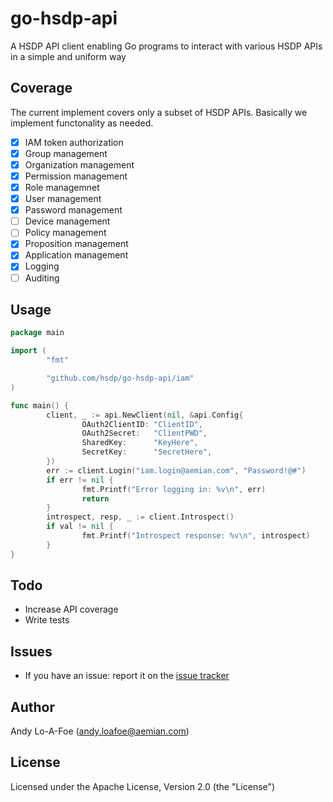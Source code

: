 # go-hsdp-api

A HSDP API client enabling Go programs to interact with various HSDP APIs in a simple and uniform way

## Coverage

The current implement covers only a subset of HSDP APIs. Basically we implement functonality as needed.

- [x] IAM token authorization
- [x] Group management
- [x] Organization management
- [x] Permission management
- [x] Role managemnet
- [x] User management
- [x] Password management
- [ ] Device management
- [ ] Policy management
- [x] Proposition management
- [x] Application management
- [x] Logging
- [ ] Auditing

## Usage

```go
package main

import (
        "fmt"

        "github.com/hsdp/go-hsdp-api/iam"
)

func main() {
        client, _ := api.NewClient(nil, &api.Config{
                OAuth2ClientID: "ClientID",
                OAuth2Secret:   "ClientPWD",
                SharedKey:      "KeyHere",
                SecretKey:      "SecretHere",
        })
        err := client.Login("iam.login@aemian.com", "Password!@#")
        if err != nil {
                fmt.Printf("Error logging in: %v\n", err)
                return
        }
        introspect, resp, _ := client.Introspect()
        if val != nil {
                fmt.Printf("Introspect response: %v\n", introspect)
        }
}
```

## Todo

- Increase API coverage
- Write tests

## Issues

- If you have an issue: report it on the [issue tracker](https://github.com/hsdp/go-hsdp-api/issues)

## Author

Andy Lo-A-Foe (<andy.loafoe@aemian.com>)

## License

Licensed under the Apache License, Version 2.0 (the "License")

